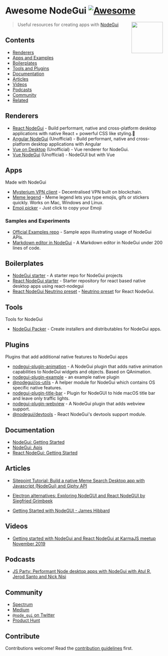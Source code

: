 # Awesome NodeGui [![Awesome](https://awesome.re/badge.svg)](https://github.com/nodegui/awesome-nodegui)

[<img src="https://github.com/nodegui/nodegui/raw/master/extras/logo/nodegui-circle.png" align="right" width="100">](https://docs.nodegui.org)

> Useful resources for creating apps with [NodeGui](https://docs.nodegui.org)

## Contents

- [Renderers](#renderers)
- [Apps and Examples](#apps)
- [Boilerplates](#boilerplates)
- [Tools and Plugins](#tools)
- [Documentation](#documentation)
- [Articles](#articles)
- [Videos](#videos)
- [Podcasts](#podcasts)
- [Community](#community)
- [Related](#related)

## Renderers

- [React NodeGui](https://github.com/nodegui/react-nodegui) - Build performant, native and cross-platform desktop applications with native React + powerful CSS like styling.🚀
- [Angular NodeGui](https://github.com/irustm/angular-nodegui) (Unofficial) - Build performant, native and cross-platform desktop applications with Angular
- [Vue on Desktop](https://github.com/shubhamzanwar/vue-on-desktop) (Unofficial) - Vue renderer for NodeGui.
- [Vue NodeGui](https://github.com/NovusTheory/vue-nodegui) (Unofficial) - NodeGUI but with Vue

## Apps

Made with NodeGui

- [Mysterium VPN client](https://github.com/mysteriumnetwork/mysterium-vpn2) - Decentralised VPN built on blockchain.
- [Meme legend](https://github.com/master-atul/meme-legend) - Meme legend lets you type emojis, gifs or stickers quickly. Works on Mac, Windows and Linux.
- [Emoji picker](https://github.com/slidinghotdog/emoji-picker) - Just click to copy your Emoji

### Samples and Experiments

- [Official Examples repo](https://github.com/nodegui/examples) - Sample apps illustrating usage of NodeGui APIs.
- [Markdown editor in NodeGui](https://github.com/master-atul/mdview-nodegui) - A Markdown editor in NodeGui under 200 lines of code.

## Boilerplates

- [NodeGui starter](https://github.com/nodegui/nodegui-starter) - A starter repo for NodeGui projects
- [React NodeGui starter](https://github.com/nodegui/react-nodegui-starter) - Starter repository for react based native desktop apps using react-nodegui
- [React NodeGui Neutrino preset](https://github.com/constgen/neutrino-preset-react-nodegui) - [Neutrino preset](https://neutrinojs.org/presets/) for React NodeGui.

## Tools

Tools for NodeGui

- [NodeGui Packer](https://github.com/nodegui/packer) - Create installers and distributables for NodeGui apps.

## Plugins

Plugins that add additional native features to NodeGui apps

- [nodegui-plugin-animation](https://github.com/nodegui/nodegui-plugin-animation) - A NodeGui plugin that adds native animation capabilities to NodeGui widgets and objects. Based on QAnimation.
- [nodegui-plugin-example](https://github.com/nodegui/nodegui-plugin-example) - an example native plugin
- [@nodegui/os-utils](https://github.com/nodegui/os-utils) - A helper module for NodeGui which contains OS specific native features.
- [nodegui-plugin-title-bar](https://github.com/nodegui/nodegui-plugin-title-bar) - Plugin for NodeGUI to hide macOS title bar and leave only traffic lights.
- [nodegui-plugin-webview](https://github.com/nodegui/nodegui-plugin-webview) - A NodeGui plugin that adds webview support.
- [@nodegui/devtools](https://github.com/nodegui/devtools) - React NodeGui's devtools support module.

## Documentation

- [NodeGui: Getting Started](https://docs.nodegui.org/docs/guides/getting-started)
- [NodeGui: Apis](https://docs.nodegui.org/docs/api/generated/classes/qapplication)
- [React NodeGui: Getting Started](https://react.nodegui.org/docs/guides/getting-started/)

## Articles

- [Sitepoint Tutorial: Build a native Meme Search Desktop app with Javascript (NodeGui) and Giphy API](https://www.sitepoint.com/build-native-desktop-gif-searcher-app-using-nodegui/)

- [Electron alternatives: Exploring NodeGUI and React NodeGUI by Siegfried Grimbeek](https://blog.logrocket.com/electron-alternatives-exploring-nodegui-and-react-nodegui/)

- [Getting Started with NodeGUI - James Hibbard](https://hibbard.eu/node-gui/)

## Videos

- [Getting started with NodeGui and React NodeGui at KarmaJS meetup November 2019](https://www.youtube.com/watch?v=8jH5gaEEDv4)

## Podcasts

- [JS Party: Performant Node desktop apps with NodeGui with Atul R, Jerod Santo and Nick Nisi](https://changelog.com/jsparty/96)

## Community

- [Spectrum](https://spectrum.chat/nodegui)
- [Medium](https://medium.com/nodegui)
- [`@node_gui` on Twitter](https://twitter.com/node_gui)
- [Product Hunt](https://www.producthunt.com/posts/nodegui-2)

## Contribute

Contributions welcome! Read the [contribution guidelines](contributing.md) first.
